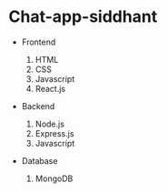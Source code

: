 # Chat-app-siddhant

- Frontend
  1. HTML
  2. CSS
  3. Javascript
  4. React.js

- Backend
  1. Node.js
  2. Express.js
  3. Javascript

- Database
  1. MongoDB 
